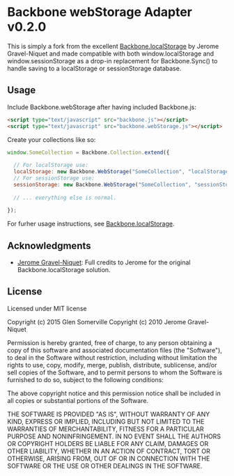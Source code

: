 # Backbone webStorage Adapter v0.2.0

This is simply a fork from the excellent [Backbone.localStorage](https://github.com/jeromegn/Backbone.localStorage) by Jerome Gravel-Niquet and made compatible with both window.localStorage and window.sessionStorage as a drop-in replacement for Backbone.Sync() to handle saving to a localStorage or sessionStorage database.

## Usage

Include Backbone.webStorage after having included Backbone.js:

```html
<script type="text/javascript" src="backbone.js"></script>
<script type="text/javascript" src="backbone.webStorage.js"></script>
```

Create your collections like so:

```javascript
window.SomeCollection = Backbone.Collection.extend({
  
  // For localStorage use:
  localStorage: new Backbone.WebStorage("SomeCollection", "localStorage"), // Unique name within your app.
  // For sessionStorage use:
  sessionStorage: new Backbone.WebStorage("SomeCollection", "sessionStorage"), // Unique name within your app.
  
  // ... everything else is normal.
  
});
```
For furher usage instructions, see [Backbone.localStorage](https://github.com/jeromegn/Backbone.localStorage).

## Acknowledgments

- [Jerome Gravel-Niquet](https://github.com/jeromegn): Full credits to Jerome for the original Backbone.localStorage solution.

## License

Licensed under MIT license

Copyright (c) 2015 Glen Somerville
Copyright (c) 2010 Jerome Gravel-Niquet

Permission is hereby granted, free of charge, to any person obtaining
a copy of this software and associated documentation files (the
"Software"), to deal in the Software without restriction, including
without limitation the rights to use, copy, modify, merge, publish,
distribute, sublicense, and/or sell copies of the Software, and to
permit persons to whom the Software is furnished to do so, subject to
the following conditions:

The above copyright notice and this permission notice shall be
included in all copies or substantial portions of the Software.

THE SOFTWARE IS PROVIDED "AS IS", WITHOUT WARRANTY OF ANY KIND,
EXPRESS OR IMPLIED, INCLUDING BUT NOT LIMITED TO THE WARRANTIES OF
MERCHANTABILITY, FITNESS FOR A PARTICULAR PURPOSE AND
NONINFRINGEMENT. IN NO EVENT SHALL THE AUTHORS OR COPYRIGHT HOLDERS BE
LIABLE FOR ANY CLAIM, DAMAGES OR OTHER LIABILITY, WHETHER IN AN ACTION
OF CONTRACT, TORT OR OTHERWISE, ARISING FROM, OUT OF OR IN CONNECTION
WITH THE SOFTWARE OR THE USE OR OTHER DEALINGS IN THE SOFTWARE.
